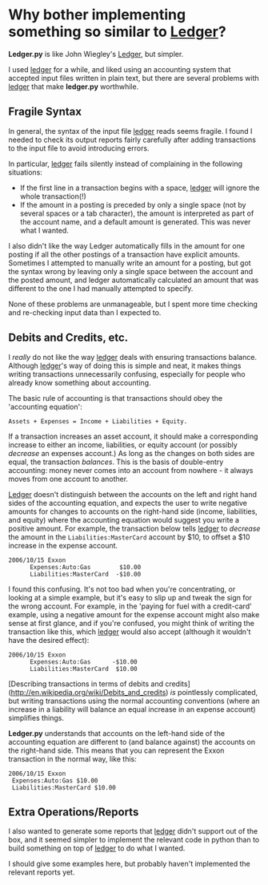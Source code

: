 # Why bother implementing something so similar to [Ledger](http://www.ledger-cli.org/)?

**Ledger.py** is like John Wiegley's
[Ledger](http://www.ledger-cli.org/), but simpler.

I used [ledger](http://www.ledger-cli.org/) for a while, and liked
using an accounting system that accepted input files written in plain
text, but there are several problems with
[ledger](http://www.ledger-cli.org/) that make **ledger.py**
worthwhile.

## Fragile Syntax

In general, the syntax of the input file
[ledger](http://www.ledger-cli.org/) reads seems fragile. I found I needed to
check its output reports fairly carefully after adding transactions to
the input file to avoid introducing errors.

In particular, [ledger](http://www.ledger-cli.org/) fails silently instead of complaining in the following situations:
- If the first line in a transaction begins with a space, [ledger](http://www.ledger-cli.org/) will ignore
  the whole transaction(!)
- If the amount in a posting is preceded by only a single space (not by several spaces or a tab character),
  the amount is interpreted as part of the account name, and a default amount is generated. This was never
  what I wanted.

I also didn't like the way Ledger automatically fills in the amount
for one posting if all the other postings of a transaction have
explicit amounts. Sometimes I attempted to manually write an amount
for a posting, but got the syntax wrong by leaving only a single space
between the account and the posted amount, and ledger automatically
calculated an amount that was different to the one I had manually
attempted to specify.

None of these problems are unmanageable, but I spent more time
checking and re-checking input data than I expected to.

## Debits and Credits, etc.

I _really_ do not like the way [ledger](http://www.ledger-cli.org/) deals
with ensuring transactions balance. Although
[ledger](http://www.ledger-cli.org/)'s way of doing this is simple and
neat, it makes things writing transactions unnecessarily confusing,
especially for people who already know something about accounting.

The basic rule of accounting is that transactions should obey the
'accounting equation':
```
Assets + Expenses = Income + Liabilities + Equity.
```
If a transaction increases an asset account, it should make a
corresponding increase to either an income, liabilities, or equity
account (or possibly _decrease_ an expenses account.) As long as the
changes on both sides are equal, the transaction _balances_. This is
the basis of double-entry accounting: money never comes into an account from
nowhere - it always moves from one account to another.

[Ledger](http://www.ledger-cli.org/) doesn't distinguish between the
accounts on the left and right hand sides of the accounting equation,
and expects the user to write negative amounts for changes to
accounts on the right-hand side (income, liabilities, and equity)
where the accounting equation would suggest you write a positive
amount. For example, the transaction below tells
[ledger](http://www.ledger-cli.org/) to *decrease* the amount in the
```Liabilities:MasterCard``` account by $10, to offset a $10 increase
in the expense account.
```
2006/10/15 Exxon
      Expenses:Auto:Gas        $10.00
      Liabilities:MasterCard  -$10.00
```

I found this confusing. It's not too bad when you're concentrating, or
looking at a simple example, but it's easy to slip up and tweak the sign
for the wrong account. For example, in the 'paying for fuel with a
credit-card' example, using a negative amount for the expense account
might also make sense at first glance, and if you're confused, you might
think of writing the transaction like this, which
[ledger](http://www.ledger-cli.org/) would also accept (although it wouldn't
have the desired effect):
```
2006/10/15 Exxon
      Expenses:Auto:Gas      -$10.00
      Liabilities:MasterCard  $10.00
```

[Describing transactions in terms of debits and credits]
(http://en.wikipedia.org/wiki/Debits_and_credits) _is_ pointlessly
complicated, but writing transactions using the normal accounting
conventions (where an increase in a liability will balance an equal
increase in an expense account) simplifies things.

**Ledger.py** understands that accounts on the left-hand side of the
accounting equation are different to (and balance against) the
accounts on the right-hand side. This means that you can represent
the Exxon transaction in the normal way, like this:
```
2006/10/15 Exxon
 Expenses:Auto:Gas $10.00
 Liabilities:MasterCard $10.00
```

## Extra Operations/Reports

I also wanted to generate some reports that
[ledger](http://www.ledger-cli.org/) didn't support out of the box,
and it seemed simpler to implement the relevant code in python than
to build something on top of [ledger](http://www.ledger-cli.org/) to
do what I wanted.

I should give some examples here, but probably haven't implemented the
relevant reports yet.
